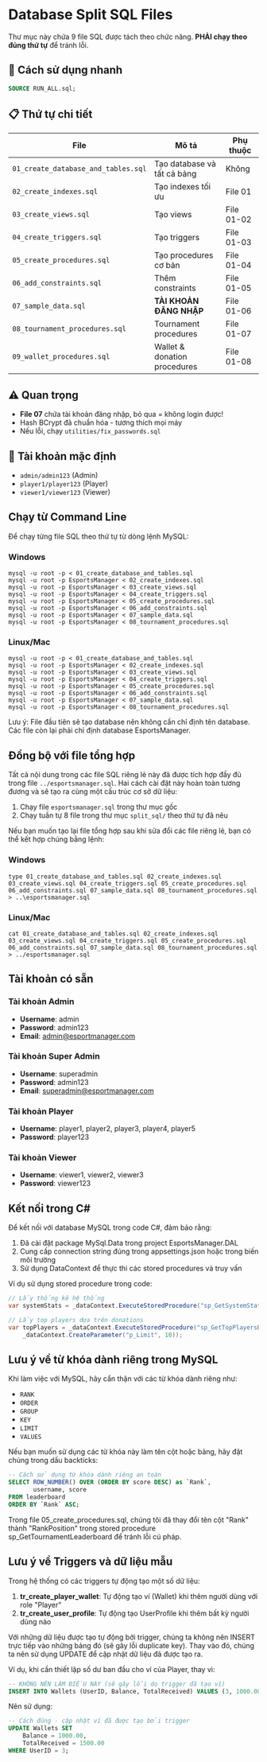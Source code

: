 # Database Split SQL Files

Thư mục này chứa 9 file SQL được tách theo chức năng. **PHẢI chạy theo đúng thứ tự** để tránh lỗi.

## 🚀 Cách sử dụng nhanh

```sql
SOURCE RUN_ALL.sql;
```

## 📋 Thứ tự chi tiết

| File                                | Mô tả                        | Phụ thuộc  |
| ----------------------------------- | ---------------------------- | ---------- |
| `01_create_database_and_tables.sql` | Tạo database và tất cả bảng  | Không      |
| `02_create_indexes.sql`             | Tạo indexes tối ưu           | File 01    |
| `03_create_views.sql`               | Tạo views                    | File 01-02 |
| `04_create_triggers.sql`            | Tạo triggers                 | File 01-03 |
| `05_create_procedures.sql`          | Tạo procedures cơ bản        | File 01-04 |
| `06_add_constraints.sql`            | Thêm constraints             | File 01-05 |
| `07_sample_data.sql`                | **TÀI KHOẢN ĐĂNG NHẬP**      | File 01-06 |
| `08_tournament_procedures.sql`      | Tournament procedures        | File 01-07 |
| `09_wallet_procedures.sql`          | Wallet & donation procedures | File 01-08 |

## ⚠️ Quan trọng

- **File 07** chứa tài khoản đăng nhập, bỏ qua = không login được!
- Hash BCrypt đã chuẩn hóa - tương thích mọi máy
- Nếu lỗi, chạy `utilities/fix_passwords.sql`

## 🔧 Tài khoản mặc định

- `admin/admin123` (Admin)
- `player1/player123` (Player)
- `viewer1/viewer123` (Viewer)

## Chạy từ Command Line

Để chạy từng file SQL theo thứ tự từ dòng lệnh MySQL:

### Windows

```
mysql -u root -p < 01_create_database_and_tables.sql
mysql -u root -p EsportsManager < 02_create_indexes.sql
mysql -u root -p EsportsManager < 03_create_views.sql
mysql -u root -p EsportsManager < 04_create_triggers.sql
mysql -u root -p EsportsManager < 05_create_procedures.sql
mysql -u root -p EsportsManager < 06_add_constraints.sql
mysql -u root -p EsportsManager < 07_sample_data.sql
mysql -u root -p EsportsManager < 08_tournament_procedures.sql
```

### Linux/Mac

```
mysql -u root -p < 01_create_database_and_tables.sql
mysql -u root -p EsportsManager < 02_create_indexes.sql
mysql -u root -p EsportsManager < 03_create_views.sql
mysql -u root -p EsportsManager < 04_create_triggers.sql
mysql -u root -p EsportsManager < 05_create_procedures.sql
mysql -u root -p EsportsManager < 06_add_constraints.sql
mysql -u root -p EsportsManager < 07_sample_data.sql
mysql -u root -p EsportsManager < 08_tournament_procedures.sql
```

Lưu ý: File đầu tiên sẽ tạo database nên không cần chỉ định tên database. Các file còn lại phải chỉ định database EsportsManager.

## Đồng bộ với file tổng hợp

Tất cả nội dung trong các file SQL riêng lẻ này đã được tích hợp đầy đủ trong file `../esportsmanager.sql`. Hai cách cài đặt này hoàn toàn tương đương và sẽ tạo ra cùng một cấu trúc cơ sở dữ liệu:

1. Chạy file `esportsmanager.sql` trong thư mục gốc
2. Chạy tuần tự 8 file trong thư mục `split_sql/` theo thứ tự đã nêu

Nếu bạn muốn tạo lại file tổng hợp sau khi sửa đổi các file riêng lẻ, bạn có thể kết hợp chúng bằng lệnh:

### Windows

```
type 01_create_database_and_tables.sql 02_create_indexes.sql 03_create_views.sql 04_create_triggers.sql 05_create_procedures.sql 06_add_constraints.sql 07_sample_data.sql 08_tournament_procedures.sql > ..\esportsmanager.sql
```

### Linux/Mac

```
cat 01_create_database_and_tables.sql 02_create_indexes.sql 03_create_views.sql 04_create_triggers.sql 05_create_procedures.sql 06_add_constraints.sql 07_sample_data.sql 08_tournament_procedures.sql > ../esportsmanager.sql
```

## Tài khoản có sẵn

### Tài khoản Admin

- **Username**: admin
- **Password**: admin123
- **Email**: admin@esportmanager.com

### Tài khoản Super Admin

- **Username**: superadmin
- **Password**: admin123
- **Email**: superadmin@esportmanager.com

### Tài khoản Player

- **Username**: player1, player2, player3, player4, player5
- **Password**: player123

### Tài khoản Viewer

- **Username**: viewer1, viewer2, viewer3
- **Password**: viewer123

## Kết nối trong C#

Để kết nối với database MySQL trong code C#, đảm bảo rằng:

1. Đã cài đặt package MySql.Data trong project EsportsManager.DAL
2. Cung cấp connection string đúng trong appsettings.json hoặc trong biến môi trường
3. Sử dụng DataContext để thực thi các stored procedures và truy vấn

Ví dụ sử dụng stored procedure trong code:

```csharp
// Lấy thống kê hệ thống
var systemStats = _dataContext.ExecuteStoredProcedure("sp_GetSystemStats");

// Lấy top players dựa trên donations
var topPlayers = _dataContext.ExecuteStoredProcedure("sp_GetTopPlayersByDonations",
    _dataContext.CreateParameter("p_Limit", 10));
```

## Lưu ý về từ khóa dành riêng trong MySQL

Khi làm việc với MySQL, hãy cẩn thận với các từ khóa dành riêng như:

- `RANK`
- `ORDER`
- `GROUP`
- `KEY`
- `LIMIT`
- `VALUES`

Nếu bạn muốn sử dụng các từ khóa này làm tên cột hoặc bảng, hãy đặt chúng trong dấu backticks:

```sql
-- Cách sử dụng từ khóa dành riêng an toàn
SELECT ROW_NUMBER() OVER (ORDER BY score DESC) as `Rank`,
       username, score
FROM leaderboard
ORDER BY `Rank` ASC;
```

Trong file 05_create_procedures.sql, chúng tôi đã thay đổi tên cột "Rank" thành "RankPosition" trong stored procedure sp_GetTournamentLeaderboard để tránh lỗi cú pháp.

## Lưu ý về Triggers và dữ liệu mẫu

Trong hệ thống có các triggers tự động tạo một số dữ liệu:

1. **tr_create_player_wallet**: Tự động tạo ví (Wallet) khi thêm người dùng với role "Player"
2. **tr_create_user_profile**: Tự động tạo UserProfile khi thêm bất kỳ người dùng nào

Với những dữ liệu được tạo tự động bởi trigger, chúng ta không nên INSERT trực tiếp vào những bảng đó (sẽ gây lỗi duplicate key). Thay vào đó, chúng ta nên sử dụng UPDATE để cập nhật dữ liệu đã được tạo ra.

Ví dụ, khi cần thiết lập số dư ban đầu cho ví của Player, thay vì:

```sql
-- KHÔNG NÊN LÀM ĐIỀU NÀY (sẽ gây lỗi do trigger đã tạo ví)
INSERT INTO Wallets (UserID, Balance, TotalReceived) VALUES (3, 1000.00, 1500.00);
```

Nên sử dụng:

```sql
-- Cách đúng - cập nhật ví đã được tạo bởi trigger
UPDATE Wallets SET
    Balance = 1000.00,
    TotalReceived = 1500.00
WHERE UserID = 3;
```
